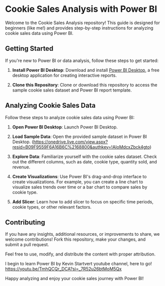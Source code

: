 # Cookie Sales Analysis with Power BI

Welcome to the Cookie Sales Analysis repository! This guide is designed for beginners (like me!) and provides step-by-step instructions for analyzing cookie sales data using Power BI.

## Getting Started

If you're new to Power BI or data analysis, follow these steps to get started:

1. **Install Power BI Desktop**: Download and install [Power BI Desktop](https://powerbi.microsoft.com/desktop/), a free desktop application for creating interactive reports.

2. **Clone this Repository**: Clone or download this repository to access the sample cookie sales dataset and Power BI report template.

## Analyzing Cookie Sales Data

Follow these steps to analyze cookie sales data using Power BI:

1. **Open Power BI Desktop**: Launch Power BI Desktop.

2. **Load Sample Data**: Open the provided sample dataset in Power BI Desktop.
   (https://onedrive.live.com/view.aspx?resid=B09F9559F6A16B6C%2168800&authkey=!AIoMdcxZbck4gto)

4. **Explore Data**: Familiarize yourself with the cookie sales dataset. Check out the different columns, such as date, cookie type, quantity sold, and revenue.

5. **Create Visualizations**: Use Power BI's drag-and-drop interface to create visualizations. For example, you can create a line chart to visualize sales trends over time or a bar chart to compare sales by cookie type.

6. **Add Slicer**: Learn how to add slicer to focus on specific time periods, cookie types, or other relevant factors.

## Contributing

If you have any insights, additional resources, or improvements to share, we welcome contributions! Fork this repository, make your changes, and submit a pull request.

Feel free to use, modify, and distribute the content with proper attribution.

I begin to learn Power BI by Kevin Startvert youtube channel, here to go! https://youtu.be/TmhQCQr_DCA?si=_7R52u26btMoM5Qx

Happy analyzing and enjoy your cookie sales journey with Power BI!
